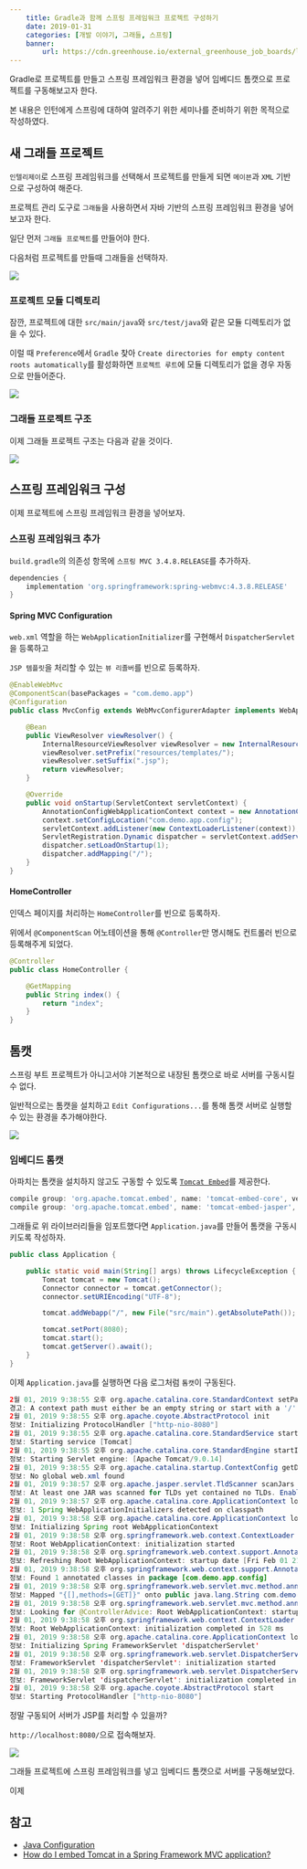 ```yaml
---
    title: Gradle과 함께 스프링 프레임워크 프로젝트 구성하기
    date: 2019-01-31
    categories: [개발 이야기, 그래들, 스프링]
    banner:
        url: https://cdn.greenhouse.io/external_greenhouse_job_boards/logos/000/001/539/original/Logo_einfarbig_40_KB_Gradle-145_2x.png?1490258779
---
```


Gradle로 프로젝트를 만들고 스프링 프레임워크 환경을 넣어 임베디드 톰캣으로 프로젝트를 구동해보고자 한다.

본 내용은 인턴에게 스프링에 대하여 알려주기 위한 세미나를 준비하기 위한 목적으로 작성하였다.

## 새 그래들 프로젝트

`인텔리제이`로 스프링 프레임워크를 선택해서 프로젝트를 만들게 되면 `메이븐`과 `XML` 기반으로 구성하여 해준다.

프로젝트 관리 도구로 `그래들`을 사용하면서 자바 기반의 스프링 프레임워크 환경을 넣어보고자 한다.

일단 먼저 `그래들 프로젝트`를 만들어야 한다.

다음처럼 프로젝트를 만들때 그래들을 선택하자.

![](/images/internship/01.png)

### 프로젝트 모듈 디렉토리

잠깐, 프로젝트에 대한 `src/main/java`와 `src/test/java`와 같은 모듈 디렉토리가 없을 수 있다.

이럴 때 `Preference`에서 `Gradle` 찾아 `Create directories for empty content roots automatically`를 활성화하면 `프로젝트 루트`에 모듈 디렉토리가 없을 경우 자동으로 만들어준다.

![](/images/internship/02.png)

### 그래들 프로젝트 구조

이제 그래들 프로젝트 구조는 다음과 같을 것이다.

![](/images/internship/03.png)

## 스프링 프레임워크 구성

이제 프로젝트에 스프링 프레임워크 환경을 넣어보자.

### 스프링 프레임워크 추가

`build.gradle`의 의존성 항목에 `스프링 MVC 3.4.8.RELEASE`를 추가하자.

```groovy
dependencies {
    implementation 'org.springframework:spring-webmvc:4.3.8.RELEASE'
}
```

#### Spring MVC Configuration

`web.xml` 역할을 하는 `WebApplicationInitializer`를 구현해서 `DispatcherServlet`을 등록하고

`JSP 템플릿`을 처리할 수 있는 `뷰 리졸버`를 빈으로 등록하자.

```java
@EnableWebMvc
@ComponentScan(basePackages = "com.demo.app")
@Configuration
public class MvcConfig extends WebMvcConfigurerAdapter implements WebApplicationInitializer {

    @Bean
    public ViewResolver viewResolver() {
        InternalResourceViewResolver viewResolver = new InternalResourceViewResolver();
        viewResolver.setPrefix("resources/templates/");
        viewResolver.setSuffix(".jsp");
        return viewResolver;
    }

    @Override
    public void onStartup(ServletContext servletContext) {
        AnnotationConfigWebApplicationContext context = new AnnotationConfigWebApplicationContext();
        context.setConfigLocation("com.demo.app.config");
        servletContext.addListener(new ContextLoaderListener(context));
        ServletRegistration.Dynamic dispatcher = servletContext.addServlet("dispatcherServlet", new DispatcherServlet(context));
        dispatcher.setLoadOnStartup(1);
        dispatcher.addMapping("/");
    }
}
```

#### HomeController

인덱스 페이지를 처리하는 `HomeController`를 빈으로 등록하자.

위에서 `@ComponentScan` 어노테이션을 통해 `@Controller`만 명시해도 컨트롤러 빈으로 등록해주게 되었다.

```java
@Controller
public class HomeController {

    @GetMapping
    public String index() {
        return "index";
    }
}
```

## 톰캣

스프링 부트 프로젝트가 아니고서야 기본적으로 내장된 톰캣으로 바로 서버를 구동시킬 수 없다.

일반적으로는 톰캣을 설치하고 `Edit Configurations...`를 통해 톰캣 서버로 실행할 수 있는 환경을 추가해야한다.

![](/images/internship/10.png)

### 임베디드 톰캣

아파치는 톰캣을 설치하지 않고도 구동할 수 있도록 [`Tomcat Embed`](https://mvnrepository.com/artifact/org.apache.tomcat.embed/tomcat-embed-core/9.0.14)를 제공한다.

```groovy
compile group: 'org.apache.tomcat.embed', name: 'tomcat-embed-core', version: '9.0.14'
compile group: 'org.apache.tomcat.embed', name: 'tomcat-embed-jasper', version: '9.0.14'
```

그래들로 위 라이브러리들을 임포트했다면 `Application.java`를 만들어 톰캣을 구동시키도록 작성하자.

```java
public class Application {

    public static void main(String[] args) throws LifecycleException {
        Tomcat tomcat = new Tomcat();
        Connector connector = tomcat.getConnector();
        connector.setURIEncoding("UTF-8");

        tomcat.addWebapp("/", new File("src/main").getAbsolutePath());

        tomcat.setPort(8080);
        tomcat.start();
        tomcat.getServer().await();
    }
}
```

이제 `Application.java`를 실행하면 다음 로그처럼 `톰캣`이 구동된다.

```java
2월 01, 2019 9:38:55 오후 org.apache.catalina.core.StandardContext setPath
경고: A context path must either be an empty string or start with a '/' and do not end with a '/'. The path [/] does not meet these criteria and has been changed to []
2월 01, 2019 9:38:55 오후 org.apache.coyote.AbstractProtocol init
정보: Initializing ProtocolHandler ["http-nio-8080"]
2월 01, 2019 9:38:55 오후 org.apache.catalina.core.StandardService startInternal
정보: Starting service [Tomcat]
2월 01, 2019 9:38:55 오후 org.apache.catalina.core.StandardEngine startInternal
정보: Starting Servlet engine: [Apache Tomcat/9.0.14]
2월 01, 2019 9:38:55 오후 org.apache.catalina.startup.ContextConfig getDefaultWebXmlFragment
정보: No global web.xml found
2월 01, 2019 9:38:57 오후 org.apache.jasper.servlet.TldScanner scanJars
정보: At least one JAR was scanned for TLDs yet contained no TLDs. Enable debug logging for this logger for a complete list of JARs that were scanned but no TLDs were found in them. Skipping unneeded JARs during scanning can improve startup time and JSP compilation time.
2월 01, 2019 9:38:57 오후 org.apache.catalina.core.ApplicationContext log
정보: 1 Spring WebApplicationInitializers detected on classpath
2월 01, 2019 9:38:58 오후 org.apache.catalina.core.ApplicationContext log
정보: Initializing Spring root WebApplicationContext
2월 01, 2019 9:38:58 오후 org.springframework.web.context.ContextLoader initWebApplicationContext
정보: Root WebApplicationContext: initialization started
2월 01, 2019 9:38:58 오후 org.springframework.web.context.support.AnnotationConfigWebApplicationContext prepareRefresh
정보: Refreshing Root WebApplicationContext: startup date [Fri Feb 01 21:38:58 KST 2019]; root of context hierarchy
2월 01, 2019 9:38:58 오후 org.springframework.web.context.support.AnnotationConfigWebApplicationContext loadBeanDefinitions
정보: Found 1 annotated classes in package [com.demo.app.config]
2월 01, 2019 9:38:58 오후 org.springframework.web.servlet.mvc.method.annotation.RequestMappingHandlerMapping register
정보: Mapped "{[],methods=[GET]}" onto public java.lang.String com.demo.app.controller.HomeController.index()
2월 01, 2019 9:38:58 오후 org.springframework.web.servlet.mvc.method.annotation.RequestMappingHandlerAdapter initControllerAdviceCache
정보: Looking for @ControllerAdvice: Root WebApplicationContext: startup date [Fri Feb 01 21:38:58 KST 2019]; root of context hierarchy
2월 01, 2019 9:38:58 오후 org.springframework.web.context.ContextLoader initWebApplicationContext
정보: Root WebApplicationContext: initialization completed in 528 ms
2월 01, 2019 9:38:58 오후 org.apache.catalina.core.ApplicationContext log
정보: Initializing Spring FrameworkServlet 'dispatcherServlet'
2월 01, 2019 9:38:58 오후 org.springframework.web.servlet.DispatcherServlet initServletBean
정보: FrameworkServlet 'dispatcherServlet': initialization started
2월 01, 2019 9:38:58 오후 org.springframework.web.servlet.DispatcherServlet initServletBean
정보: FrameworkServlet 'dispatcherServlet': initialization completed in 13 ms
2월 01, 2019 9:38:58 오후 org.apache.coyote.AbstractProtocol start
정보: Starting ProtocolHandler ["http-nio-8080"]
```

정말 구동되어 서버가 JSP를 처리할 수 있을까?

`http://localhost:8080/`으로 접속해보자.

![](/images/internship/11.png)

그래들 프로젝트에 스프링 프레임워크를 넣고 임베디드 톰캣으로 서버를 구동해보았다.

이제

## 참고

-   [Java Configuration](https://github.com/kdevkr/spring-demo-configuration/tree/master/spring-demo-java)
-   [How do I embed Tomcat in a Spring Framework MVC application?](https://stackoverflow.com/questions/45169586/how-do-i-embed-tomcat-in-a-spring-framework-mvc-application)
